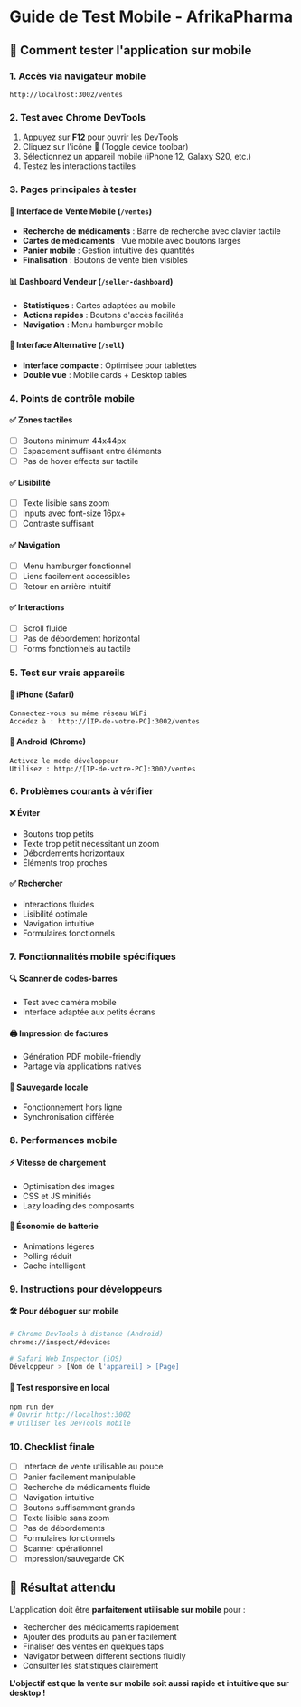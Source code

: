 # Guide de Test Mobile - AfrikaPharma

## 🎯 Comment tester l'application sur mobile

### 1. Accès via navigateur mobile
```
http://localhost:3002/ventes
```

### 2. Test avec Chrome DevTools
1. Appuyez sur **F12** pour ouvrir les DevTools
2. Cliquez sur l'icône **📱** (Toggle device toolbar)
3. Sélectionnez un appareil mobile (iPhone 12, Galaxy S20, etc.)
4. Testez les interactions tactiles

### 3. Pages principales à tester

#### 🛒 Interface de Vente Mobile (`/ventes`)
- **Recherche de médicaments** : Barre de recherche avec clavier tactile
- **Cartes de médicaments** : Vue mobile avec boutons larges
- **Panier mobile** : Gestion intuitive des quantités
- **Finalisation** : Boutons de vente bien visibles

#### 📊 Dashboard Vendeur (`/seller-dashboard`)
- **Statistiques** : Cartes adaptées au mobile
- **Actions rapides** : Boutons d'accès facilités
- **Navigation** : Menu hamburger mobile

#### 🎯 Interface Alternative (`/sell`)
- **Interface compacte** : Optimisée pour tablettes
- **Double vue** : Mobile cards + Desktop tables

### 4. Points de contrôle mobile

#### ✅ Zones tactiles
- [ ] Boutons minimum 44x44px
- [ ] Espacement suffisant entre éléments
- [ ] Pas de hover effects sur tactile

#### ✅ Lisibilité
- [ ] Texte lisible sans zoom
- [ ] Inputs avec font-size 16px+
- [ ] Contraste suffisant

#### ✅ Navigation
- [ ] Menu hamburger fonctionnel
- [ ] Liens facilement accessibles
- [ ] Retour en arrière intuitif

#### ✅ Interactions
- [ ] Scroll fluide
- [ ] Pas de débordement horizontal
- [ ] Forms fonctionnels au tactile

### 5. Test sur vrais appareils

#### 📱 iPhone (Safari)
```
Connectez-vous au même réseau WiFi
Accédez à : http://[IP-de-votre-PC]:3002/ventes
```

#### 🤖 Android (Chrome)
```
Activez le mode développeur
Utilisez : http://[IP-de-votre-PC]:3002/ventes
```

### 6. Problèmes courants à vérifier

#### ❌ Éviter
- Boutons trop petits
- Texte trop petit nécessitant un zoom
- Débordements horizontaux
- Éléments trop proches

#### ✅ Rechercher
- Interactions fluides
- Lisibilité optimale
- Navigation intuitive
- Formulaires fonctionnels

### 7. Fonctionnalités mobile spécifiques

#### 🔍 Scanner de codes-barres
- Test avec caméra mobile
- Interface adaptée aux petits écrans

#### 🖨️ Impression de factures
- Génération PDF mobile-friendly
- Partage via applications natives

#### 💾 Sauvegarde locale
- Fonctionnement hors ligne
- Synchronisation différée

### 8. Performances mobile

#### ⚡ Vitesse de chargement
- Optimisation des images
- CSS et JS minifiés
- Lazy loading des composants

#### 🔋 Économie de batterie
- Animations légères
- Polling réduit
- Cache intelligent

### 9. Instructions pour développeurs

#### 🛠️ Pour déboguer sur mobile
```bash
# Chrome DevTools à distance (Android)
chrome://inspect/#devices

# Safari Web Inspector (iOS)
Développeur > [Nom de l'appareil] > [Page]
```

#### 📱 Test responsive en local
```bash
npm run dev
# Ouvrir http://localhost:3002
# Utiliser les DevTools mobile
```

### 10. Checklist finale

- [ ] Interface de vente utilisable au pouce
- [ ] Panier facilement manipulable
- [ ] Recherche de médicaments fluide
- [ ] Navigation intuitive
- [ ] Boutons suffisamment grands
- [ ] Texte lisible sans zoom
- [ ] Pas de débordements
- [ ] Formulaires fonctionnels
- [ ] Scanner opérationnel
- [ ] Impression/sauvegarde OK

## 🎉 Résultat attendu

L'application doit être **parfaitement utilisable sur mobile** pour :
- Rechercher des médicaments rapidement
- Ajouter des produits au panier facilement  
- Finaliser des ventes en quelques taps
- Navigator between different sections fluidly
- Consulter les statistiques clairement

**L'objectif est que la vente sur mobile soit aussi rapide et intuitive que sur desktop !**